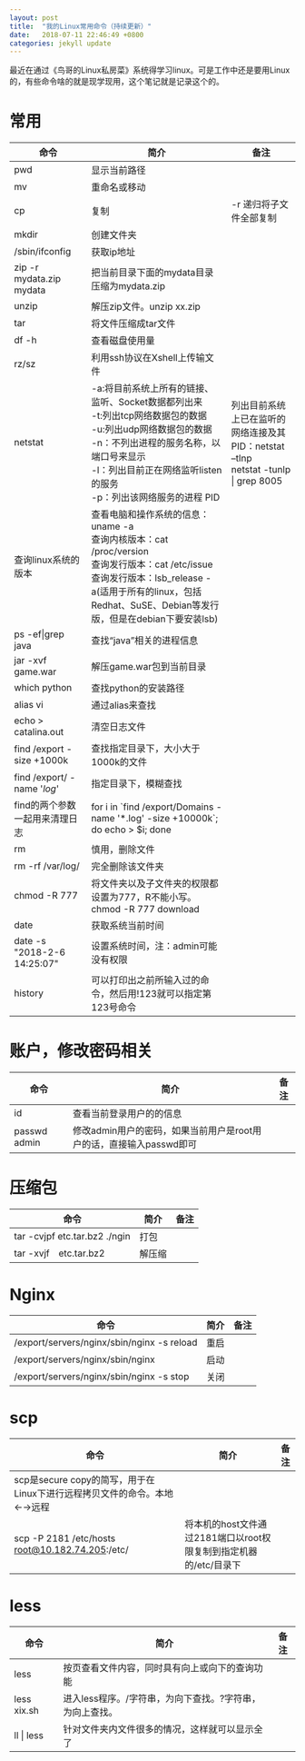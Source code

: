 ```yaml
---
layout: post
title:  "我的Linux常用命令（持续更新）"
date:   2018-07-11 22:46:49 +0800
categories: jekyll update
---
```

最近在通过《鸟哥的Linux私房菜》系统得学习linux。可是工作中还是要用Linux的，有些命令啥的就是现学现用，这个笔记就是记录这个的。

# 常用

| 命令 | 简介 | 备注 |
| - | - | - |
|pwd |显示当前路径 | |
|mv |重命名或移动 | |
|cp |复制 |-r 递归将子文件全部复制 |
|mkdir |创建文件夹 | |
|/sbin/ifconfig |获取ip地址 | |
|zip -r mydata.zip mydata |把当前目录下面的mydata目录压缩为mydata.zip| |
|unzip |解压zip文件。unzip xx.zip | |
|tar |将文件压缩成tar文件| |
|df -h |查看磁盘使用量 | |
|rz/sz |利用ssh协议在Xshell上传输文件 | |
|netstat |-a:将目前系统上所有的链接、监听、Socket数据都列出来<br>-t:列出tcp网络数据包的数据<br>-u:列出udp网络数据包的数据<br>-n：不列出进程的服务名称，以端口号来显示<br>-l：列出目前正在网络监听listen的服务<br>-p：列出该网络服务的进程 PID |列出目前系统上已在监听的网络连接及其PID：netstat –tlnp<br>netstat -tunlp &#124; grep 8005 | |
|查询linux系统的版本 |查看电脑和操作系统的信息：uname -a<br>查询内核版本：cat /proc/version<br>查询发行版本：cat /etc/issue<br>查询发行版本：lsb_release -a(适用于所有的linux，包括Redhat、SuSE、Debian等发行版，但是在debian下要安装lsb) | |
|ps -ef&#124;grep java |查找“java”相关的进程信息 | |x
|jar -xvf game.war |解压game.war包到当前目录 | |
|which python |查找python的安装路径 | |
|alias vi |通过alias来查找 | |
|echo > catalina.out  |清空日志文件 | |
|find /export -size +1000k |查找指定目录下，大小大于1000k的文件 | |
|find /export/ -name '*log*' |指定目录下，模糊查找 | |
|find的两个参数一起用来清理日志| for i in \`find /export/Domains -name '*.log' -size +10000k\`; do echo > $i; done | |
|rm |慎用，删除文件 | |
|rm -rf /var/log/ |完全删除该文件夹 | |
|chmod -R 777 |将文件夹以及子文件夹的权限都设置为777，R不能小写。 chmod -R 777 download | |
|date |获取系统当前时间 | |
|date -s "2018-2-6 14:25:07" |设置系统时间，注：admin可能没有权限 | |
|history |可以打印出之前所输入过的命令，然后用!123就可以指定第123号命令 | |

# 账户，修改密码相关

| 命令 | 简介 | 备注 
| - | - | - 
|id |查看当前登录用户的的信息 |
|passwd admin |修改admin用户的密码，如果当前用户是root用户的话，直接输入passwd即可 |

# 压缩包 

| 命令 | 简介 | 备注 
| - | - | - 
|tar -cvjpf etc.tar.bz2 ./ngin |打包 |
|tar -xvjf　etc.tar.bz2 |解压缩 |

# Nginx

| 命令 | 简介 | 备注 
| - | - | - 
|/export/servers/nginx/sbin/nginx -s reload |重启 |
|/export/servers/nginx/sbin/nginx |启动 |
|/export/servers/nginx/sbin/nginx -s stop |关闭 |

# scp

| 命令 | 简介 | 备注 
| - | - | - 
|scp是secure copy的简写，用于在Linux下进行远程拷贝文件的命令。本地←→远程 | |
|scp -P 2181 /etc/hosts root@10.182.74.205:/etc/ |将本机的host文件通过2181端口以root权限复制到指定机器的/etc/目录下 |

# less

| 命令 | 简介 | 备注 
| - | - | - 
|less |按页查看文件内容，同时具有向上或向下的查询功能 |
|less xix.sh |进入less程序。/字符串，为向下查找。?字符串，为向上查找。 |
|ll &#124; less |针对文件夹内文件很多的情况，这样就可以显示全了 |